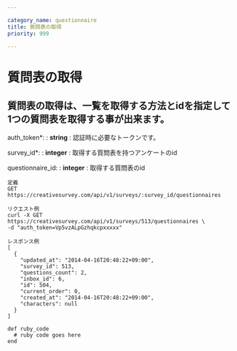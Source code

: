 ```yaml
---

category_name: questionnaire
title: 質問表の取得
priority: 999

---
```


# 質問表の取得

## 質問表の取得は、一覧を取得する方法とidを指定して1つの質問表を取得する事が出来ます。

auth_token*:
: __string__
: 認証時に必要なトークンです。

survey_id*:
: __integer__
: 取得する質問表を持つアンケートのid


questionnaire_id:
: __integer__
: 取得する質問表のid

~~~
定義
GET https://creativesurvey.com/api/v1/surveys/:survey_id/questionnaires

リクエスト例
curl -X GET https://creativesurvey.com/api/v1/surveys/513/questionnaires \
-d "auth_token=Vp5vzALpGzhqkcpxxxxx"

レスポンス例
[
  {
    "updated_at": "2014-04-16T20:48:22+09:00",
    "survey_id": 513,
    "questions_count": 2,
    "inbox_id": 6,
    "id": 504,
    "current_order": 0,
    "created_at": "2014-04-16T20:48:22+09:00",
    "characters": null
  }
]
~~~

~~~
def ruby_code
  # ruby code goes here
end
~~~

